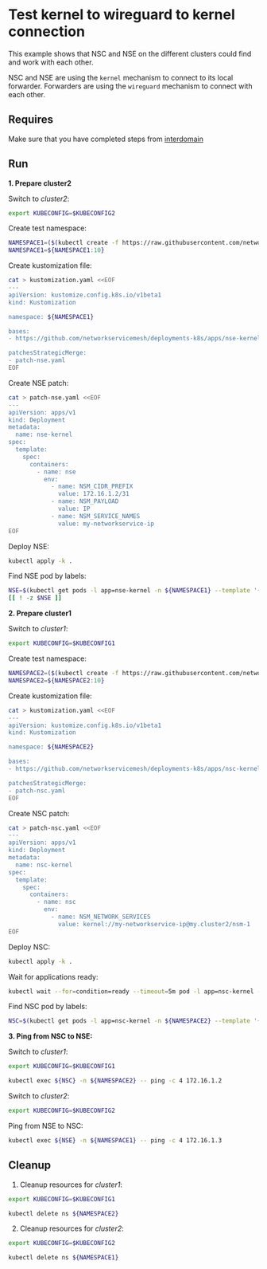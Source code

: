 # Test kernel to wireguard to kernel connection

This example shows that NSC and NSE on the different clusters could find and work with each other.

NSC and NSE are using the `kernel` mechanism to connect to its local forwarder.
Forwarders are using the `wireguard` mechanism to connect with each other.

## Requires

Make sure that you have completed steps from [interdomain](../../)

## Run

**1. Prepare cluster2**

Switch to *cluster2*:

```bash
export KUBECONFIG=$KUBECONFIG2
```

Create test namespace:
```bash
NAMESPACE1=($(kubectl create -f https://raw.githubusercontent.com/networkservicemesh/deployments-k8s/bba6dc64bd16a41d4d0f20e92da6bab5f7c6e3f9/examples/interdomain/usecases/namespace.yaml)[0])
NAMESPACE1=${NAMESPACE1:10}
```

Create kustomization file:
```bash
cat > kustomization.yaml <<EOF
---
apiVersion: kustomize.config.k8s.io/v1beta1
kind: Kustomization

namespace: ${NAMESPACE1}

bases:
- https://github.com/networkservicemesh/deployments-k8s/apps/nse-kernel?ref=bba6dc64bd16a41d4d0f20e92da6bab5f7c6e3f9

patchesStrategicMerge:
- patch-nse.yaml
EOF
```

Create NSE patch:
```bash
cat > patch-nse.yaml <<EOF
---
apiVersion: apps/v1
kind: Deployment
metadata:
  name: nse-kernel
spec:
  template:
    spec:
      containers:
        - name: nse
          env:
            - name: NSM_CIDR_PREFIX
              value: 172.16.1.2/31
            - name: NSM_PAYLOAD
              value: IP
            - name: NSM_SERVICE_NAMES
              value: my-networkservice-ip
EOF
```

Deploy NSE:
```bash
kubectl apply -k .
```

Find NSE pod by labels:
```bash
NSE=$(kubectl get pods -l app=nse-kernel -n ${NAMESPACE1} --template '{{range .items}}{{.metadata.name}}{{"\n"}}{{end}}')
[[ ! -z $NSE ]]
```

**2. Prepare cluster1**

Switch to *cluster1*:

```bash
export KUBECONFIG=$KUBECONFIG1
```

Create test namespace:
```bash
NAMESPACE2=($(kubectl create -f https://raw.githubusercontent.com/networkservicemesh/deployments-k8s/bba6dc64bd16a41d4d0f20e92da6bab5f7c6e3f9/examples/interdomain/usecases/namespace.yaml)[0])
NAMESPACE2=${NAMESPACE2:10}
```

Create kustomization file:
```bash
cat > kustomization.yaml <<EOF
---
apiVersion: kustomize.config.k8s.io/v1beta1
kind: Kustomization

namespace: ${NAMESPACE2}

bases:
- https://github.com/networkservicemesh/deployments-k8s/apps/nsc-kernel?ref=bba6dc64bd16a41d4d0f20e92da6bab5f7c6e3f9

patchesStrategicMerge:
- patch-nsc.yaml
EOF
```

Create NSC patch:
```bash
cat > patch-nsc.yaml <<EOF
---
apiVersion: apps/v1
kind: Deployment
metadata:
  name: nsc-kernel
spec:
  template:
    spec:
      containers:
        - name: nsc
          env:
            - name: NSM_NETWORK_SERVICES
              value: kernel://my-networkservice-ip@my.cluster2/nsm-1
EOF
``````

Deploy NSC:
```bash
kubectl apply -k .
```

Wait for applications ready:
```bash
kubectl wait --for=condition=ready --timeout=5m pod -l app=nsc-kernel -n ${NAMESPACE2}
```


Find NSC pod by labels:
```bash
NSC=$(kubectl get pods -l app=nsc-kernel -n ${NAMESPACE2} --template '{{range .items}}{{.metadata.name}}{{"\n"}}{{end}}')
```


**3. Ping from NSC to NSE:**

Switch to *cluster1*:

```bash
export KUBECONFIG=$KUBECONFIG1
```

```bash
kubectl exec ${NSC} -n ${NAMESPACE2} -- ping -c 4 172.16.1.2
```

Switch to *cluster2*:

```bash
export KUBECONFIG=$KUBECONFIG2
```

Ping from NSE to NSC:
```bash
kubectl exec ${NSE} -n ${NAMESPACE1} -- ping -c 4 172.16.1.3
```

## Cleanup

1. Cleanup resources for *cluster1*:
```bash
export KUBECONFIG=$KUBECONFIG1
```
```bash
kubectl delete ns ${NAMESPACE2}
```

2. Cleanup resources for *cluster2*:
```bash
export KUBECONFIG=$KUBECONFIG2
```
```bash
kubectl delete ns ${NAMESPACE1}
```
